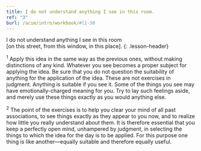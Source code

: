 ```yaml
---
title: I do not understand anything I see in this room.
ref: "3"
burl: /acim/intro/workbook/#l1-50
---
```


I do not understand anything I see in this room<br/>
[on this street, from this window, in this place].
{: .lesson-header}

<sup>1</sup> Apply this idea in the same way as the previous ones, without making
distinctions of any kind. Whatever you see becomes a proper subject for
applying the idea. Be sure that you do not question the suitability of
anything for the application of the idea. These are not exercises in
judgment. Anything is suitable if you see it. Some of the things you see
may have emotionally-charged meaning for you. Try to lay such feelings
aside, and merely use these things exactly as you would anything else.

<sup>2</sup> The point of the exercises is to help you clear your mind of all past
associations, to see things exactly as they appear to you now, and to
realize how little you really understand about them. It is therefore
essential that you keep a perfectly open mind, unhampered by judgment,
in selecting the things to which the idea for the day is to be applied.
For this purpose one thing is like another—equally suitable and
therefore equally useful.

